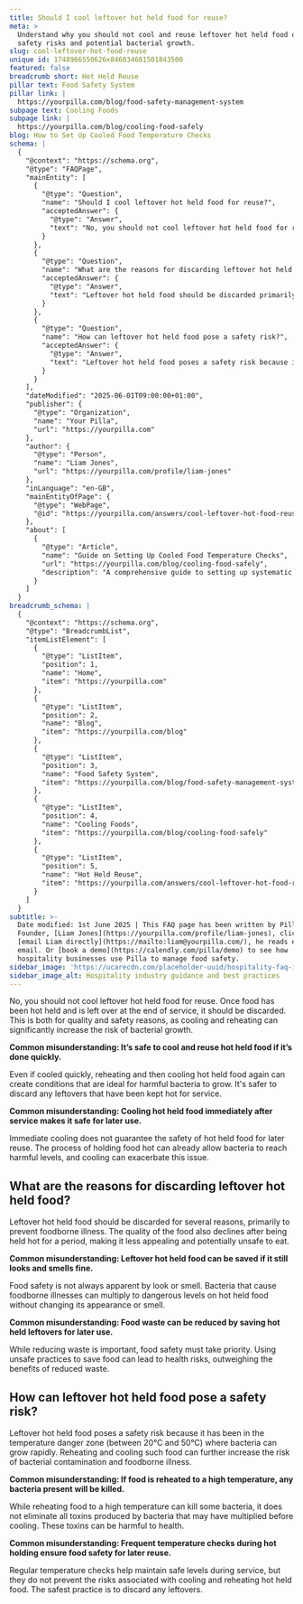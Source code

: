 ```yaml
---
title: Should I cool leftover hot held food for reuse?
meta: >
  Understand why you should not cool and reuse leftover hot held food due to
  safety risks and potential bacterial growth.
slug: cool-leftover-hot-food-reuse
unique id: 1748966550626x846034681501843500
featured: false
breadcrumb short: Hot Held Reuse
pillar text: Food Safety System
pillar link: |
  https://yourpilla.com/blog/food-safety-management-system
subpage text: Cooling Foods
subpage link: |
  https://yourpilla.com/blog/cooling-food-safely
blog: How to Set Up Cooled Food Temperature Checks
schema: |
  {
    "@context": "https://schema.org",
    "@type": "FAQPage",
    "mainEntity": [
      {
        "@type": "Question",
        "name": "Should I cool leftover hot held food for reuse?",
        "acceptedAnswer": {
          "@type": "Answer",
          "text": "No, you should not cool leftover hot held food for reuse. Once food has been hot held and is left over at the end of service, it should be discarded to ensure safety and maintain quality. Cooling and reheating can significantly increase the risk of bacterial growth, making the food unsafe for consumption."
        }
      },
      {
        "@type": "Question",
        "name": "What are the reasons for discarding leftover hot held food?",
        "acceptedAnswer": {
          "@type": "Answer",
          "text": "Leftover hot held food should be discarded primarily to prevent foodborne illness. The quality of the food also declines after being held hot for a period, making it less appealing and potentially unsafe to eat. Bacteria that cause foodborne illnesses can multiply to dangerous levels on hot held food without changing its appearance or smell."
        }
      },
      {
        "@type": "Question",
        "name": "How can leftover hot held food pose a safety risk?",
        "acceptedAnswer": {
          "@type": "Answer",
          "text": "Leftover hot held food poses a safety risk because it has been maintained in the temperature danger zone where bacteria can grow rapidly. Reheating and cooling such food can further increase the risk of bacterial contamination and foodborne illness. While reheating food to a high temperature can kill some bacteria, it does not eliminate all toxins produced by bacteria that may have multiplied before cooling."
        }
      }
    ],
    "dateModified": "2025-06-01T09:00:00+01:00",
    "publisher": {
      "@type": "Organization",
      "name": "Your Pilla",
      "url": "https://yourpilla.com"
    },
    "author": {
      "@type": "Person",
      "name": "Liam Jones",
      "url": "https://yourpilla.com/profile/liam-jones"
    },
    "inLanguage": "en-GB",
    "mainEntityOfPage": {
      "@type": "WebPage",
      "@id": "https://yourpilla.com/answers/cool-leftover-hot-food-reuse"
    },
    "about": [
      {
        "@type": "Article",
        "name": "Guide on Setting Up Cooled Food Temperature Checks",
        "url": "https://yourpilla.com/blog/cooling-food-safely",
        "description": "A comprehensive guide to setting up systematic checks for cooled food temperatures to ensure food safety and compliance."
      }
    ]
  }
breadcrumb_schema: |
  {
    "@context": "https://schema.org",
    "@type": "BreadcrumbList",
    "itemListElement": [
      {
        "@type": "ListItem",
        "position": 1,
        "name": "Home",
        "item": "https://yourpilla.com"
      },
      {
        "@type": "ListItem",
        "position": 2,
        "name": "Blog",
        "item": "https://yourpilla.com/blog"
      },
      {
        "@type": "ListItem",
        "position": 3,
        "name": "Food Safety System",
        "item": "https://yourpilla.com/blog/food-safety-management-system"
      },
      {
        "@type": "ListItem",
        "position": 4,
        "name": "Cooling Foods",
        "item": "https://yourpilla.com/blog/cooling-food-safely"
      },
      {
        "@type": "ListItem",
        "position": 5,
        "name": "Hot Held Reuse",
        "item": "https://yourpilla.com/answers/cool-leftover-hot-food-reuse"
      }
    ]
  }
subtitle: >-
  Date modified: 1st June 2025 | This FAQ page has been written by Pilla
  Founder, [Liam Jones](https://yourpilla.com/profile/liam-jones), click to
  [email Liam directly](https://mailto:liam@yourpilla.com/), he reads every
  email. Or [book a demo](https://calendly.com/pilla/demo) to see how
  hospitality businesses use Pilla to manage food safety.
sidebar_image: 'https://ucarecdn.com/placeholder-uuid/hospitality-faq-image.jpg'
sidebar_image_alt: Hospitality industry guidance and best practices
---
```

No, you should not cool leftover hot held food for reuse. Once food has been hot held and is left over at the end of service, it should be discarded. This is both for quality and safety reasons, as cooling and reheating can significantly increase the risk of bacterial growth.

**Common misunderstanding: It’s safe to cool and reuse hot held food if it’s done quickly.**

Even if cooled quickly, reheating and then cooling hot held food again can create conditions that are ideal for harmful bacteria to grow. It's safer to discard any leftovers that have been kept hot for service.

**Common misunderstanding: Cooling hot held food immediately after service makes it safe for later use.**

Immediate cooling does not guarantee the safety of hot held food for later reuse. The process of holding food hot can already allow bacteria to reach harmful levels, and cooling can exacerbate this issue.

## What are the reasons for discarding leftover hot held food?

Leftover hot held food should be discarded for several reasons, primarily to prevent foodborne illness. The quality of the food also declines after being held hot for a period, making it less appealing and potentially unsafe to eat.

**Common misunderstanding: Leftover hot held food can be saved if it still looks and smells fine.**

Food safety is not always apparent by look or smell. Bacteria that cause foodborne illnesses can multiply to dangerous levels on hot held food without changing its appearance or smell.

**Common misunderstanding: Food waste can be reduced by saving hot held leftovers for later use.**

While reducing waste is important, food safety must take priority. Using unsafe practices to save food can lead to health risks, outweighing the benefits of reduced waste.

## How can leftover hot held food pose a safety risk?

Leftover hot held food poses a safety risk because it has been in the temperature danger zone (between 20°C and 50°C) where bacteria can grow rapidly. Reheating and cooling such food can further increase the risk of bacterial contamination and foodborne illness.

**Common misunderstanding: If food is reheated to a high temperature, any bacteria present will be killed.**

While reheating food to a high temperature can kill some bacteria, it does not eliminate all toxins produced by bacteria that may have multiplied before cooling. These toxins can be harmful to health.

**Common misunderstanding: Frequent temperature checks during hot holding ensure food safety for later reuse.**

Regular temperature checks help maintain safe levels during service, but they do not prevent the risks associated with cooling and reheating hot held food. The safest practice is to discard any leftovers.
